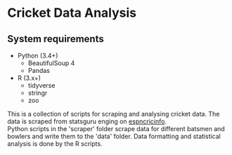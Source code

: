 # Cricket Data Analysis

## System requirements
* Python (3.4+)
  * BeautifulSoup 4
  * Pandas
* R (3.x+)
  * tidyverse
  * stringr
  * zoo
 
 This is a collection of scripts for scraping and analysing cricket data. The data is scraped from statsguru enging on [espncricinfo](www.espncricinfo.com).  
 Python scripts in the 'scraper' folder scrape data for different batsmen and bowlers and write them to the 'data' folder. Data formatting and statistical analysis is done by the R scripts.  
 